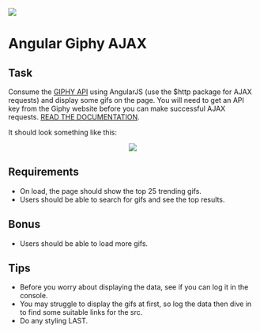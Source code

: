 ![](https://ga-dash.s3.amazonaws.com/production/assets/logo-9f88ae6c9c3871690e33280fcf557f33.png)

# Angular Giphy AJAX

## Task

Consume the [GIPHY API](https://developers.giphy.com/) using AngularJS (use the $http package for AJAX requests) and display some gifs on the page. You will need to get an API key from the Giphy website before you can make successful AJAX requests. [READ THE DOCUMENTATION](https://developers.giphy.com/docs/).

It should look something like this:

<p align="center"><img src="https://cloud.githubusercontent.com/assets/40461/18651679/af9475f2-7ec4-11e6-81e5-f94f9d548f0a.png"></p>

## Requirements

* On load, the page should show the top 25 trending gifs.
* Users should be able to search for gifs and see the top results.

## Bonus

* Users should be able to load more gifs.

## Tips

* Before you worry about displaying the data, see if you can log it in the console.
* You may struggle to display the gifs at first, so log the data then dive in to find some suitable links for the src.
* Do any styling LAST.

